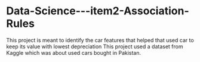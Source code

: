# Data-Science---item2-Association-Rules
This project is meant to identify the car features that helped that used car to keep its value with lowest depreciation
This project used a dataset from Kaggle which was about used cars bought in Pakistan. 
